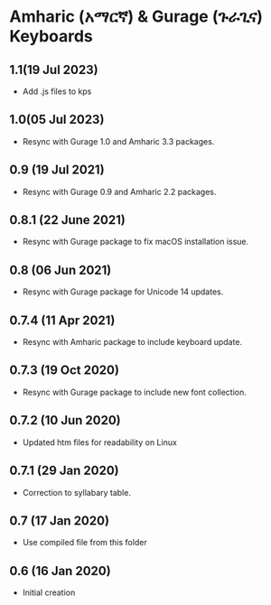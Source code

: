 # Amharic (አማርኛ) & Gurage (ጉራጊና) Keyboards

## 1.1(19 Jul 2023)
* Add .js files to kps

## 1.0(05 Jul 2023)
* Resync with Gurage 1.0 and Amharic 3.3 packages.

## 0.9 (19 Jul 2021)
* Resync with Gurage 0.9 and Amharic 2.2 packages.

## 0.8.1 (22 June 2021)
* Resync with Gurage package to fix macOS installation issue.

## 0.8 (06 Jun 2021)
* Resync with Gurage package for Unicode 14 updates.

## 0.7.4 (11 Apr 2021)
* Resync with Amharic package to include keyboard update.

## 0.7.3 (19 Oct 2020)
* Resync with Gurage package to include new font collection.

## 0.7.2 (10 Jun 2020)
* Updated htm files for readability on Linux

## 0.7.1 (29 Jan 2020)
* Correction to syllabary table.

## 0.7 (17 Jan 2020)
* Use compiled file from this folder

## 0.6 (16 Jan 2020)
* Initial creation
